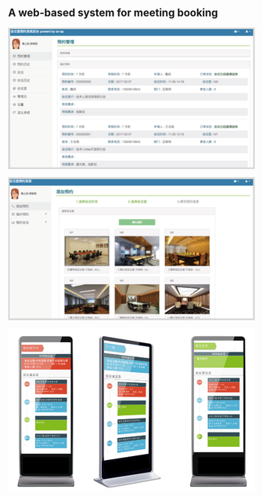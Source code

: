 ## A web-based system for meeting booking

![Screen Shot 2018-10-08 at 9.34.06 AM](./readme1.png)

![Screen Shot 2018-10-08 at 9.34.15 AM](./readme2.png)

![Screen Shot 2018-10-08 at 9.34.06 AM](./meeting.png)

